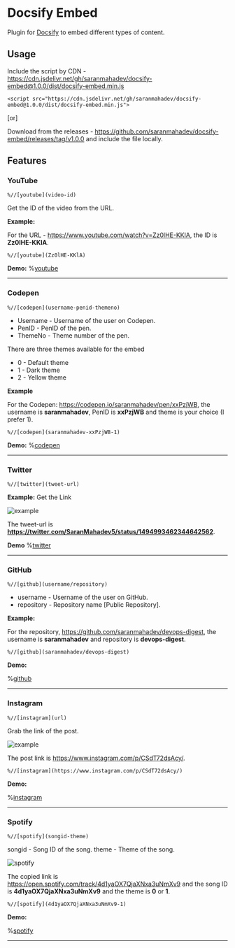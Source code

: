 # Docsify Embed

Plugin for [Docsify](https://docsify.js.org/) to embed different types of content.

## Usage
Include the script by CDN - https://cdn.jsdelivr.net/gh/saranmahadev/docsify-embed@1.0.0/dist/docsify-embed.min.js

```
<script src="https://cdn.jsdelivr.net/gh/saranmahadev/docsify-embed@1.0.0/dist/docsify-embed.min.js">
```

[or]

Download from the releases - https://github.com/saranmahadev/docsify-embed/releases/tag/v1.0.0 and include the file locally.


## Features

### YouTube

```%//[youtube](video-id)```

Get the ID of the video from the URL.

**Example:**

For the URL - https://www.youtube.com/watch?v=Zz0lHE-KKlA, the ID is **Zz0lHE-KKlA**.

```%//[youtube](Zz0lHE-KKlA)```

**Demo:**
%[youtube](Zz0lHE-KKlA)

---

### Codepen

```%//[codepen](username-penid-themeno)```

- Username - Username of the user on Codepen.
- PenID - PenID of the pen.
- ThemeNo - Theme number of the pen.

There are three themes available for the embed
- 0 - Default theme
- 1 - Dark theme
- 2 - Yellow theme

**Example**

For the Codepen: https://codepen.io/saranmahadev/pen/xxPzjWB, the username is **saranmahadev**, PenID is **xxPzjWB** and theme is your choice (I prefer 1).

```%//[codepen](saranmahadev-xxPzjWB-1)```

**Demo:**
%[codepen](saranmahadev-xxPzjWB-1)

---

### Twitter

```%//[twitter](tweet-url)```

**Example:**
Get the Link

![example](assets/twitter.png)

The tweet-url is **https://twitter.com/SaranMahadev5/status/1494993462344642562**.

**Demo**
%[twitter](https://twitter.com/SaranMahadev5/status/1494993462344642562)

---

### GitHub

```%//[github](username/repository)```

- username - Username of the user on GitHub.
- repository - Repository name [Public Repository].

**Example:**

For the repository, https://github.com/saranmahadev/devops-digest, the username is **saranmahadev** and repository is **devops-digest**.

```%//[github](saranmahadev/devops-digest)```

**Demo:**

%[github](saranmahadev/devops-digest)

---

### Instagram

```%//[instagram](url)```

Grab the link of the post.

![example](assets/instagram.png)

The post link is https://www.instagram.com/p/CSdT72dsAcy/.

```%//[instagram](https://www.instagram.com/p/CSdT72dsAcy/)```

**Demo:**

%[instagram](https://www.instagram.com/p/CSdT72dsAcy/)

---

### Spotify

```%//[spotify](songid-theme)```

songid - Song ID of the song.
theme - Theme of the song.

![spotify](assets/spotify.png)

The copied link is https://open.spotify.com/track/4d1yaOX7QjaXNxa3uNmXv9 and the song ID is **4d1yaOX7QjaXNxa3uNmXv9** and the theme is **0** or **1**.

```%//[spotify](4d1yaOX7QjaXNxa3uNmXv9-1)```

**Demo:**

%[spotify](4d1yaOX7QjaXNxa3uNmXv9-0)

---
